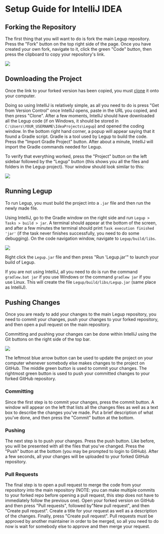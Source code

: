 # Setup Guide for IntelliJ IDEA

## Forking the Repository
The first thing that you will want to do is fork the main Legup repository. Press the "Fork" button on the top right side of the page. Once you have created your own fork, navigate to it, click the green "Code" button, then press the clipboard to copy your repository's link.

![](https://i.ibb.co/N6D2dTb/fork.png)

## Downloading the Project
Once the link to your forked version has been copied, you must [clone](https://docs.github.com/en/free-pro-team@latest/github/creating-cloning-and-archiving-repositories/cloning-a-repository) it onto your computer. 

Doing so using IntelliJ is relatively simple, as all you need to do is press "Get from Version Control" once IntelliJ opens, paste in the URL you copied, and then press "Clone". After a few moments, IntelliJ should have downloaded all the Legup code (if on Windows, it should be stored in `C:\Users\YOUR_USERNAME\IdeaProjects\Legup`) and opened the coding window. In the bottom right hand corner, a popup will appear saying that it found a Gradle script. Gradle is a tool used by Legup to build the code. Press the "Import Gradle Project" button. After about a minute, IntelliJ will import the Gradle commands needed for Legup. 

To verify that everything worked, press the "Project" button on the left sidebar followed by the "Legup" button (this shows you all the files and folders in the Legup project). Your window should look similar to this:

![](https://i.ibb.co/S3dtrhP/legup-clone.png)

## Running Legup
To run Legup, you must build the project into a `.jar` file and then run the newly made file. 

Using IntelliJ, go to the Gradle window on the right side and run `Legup > Tasks > build > jar`. A terminal should appear at the bottom of the screen, and after a few minutes the terminal should print `Task execution finished 'jar'` (if the task never finishes successfully, you need to do some debugging). On the code navigation window, navigate to `Legup/build/libs`.

![](https://i.ibb.co/jMDCK06/jar-location.png)

Right click the `Legup.jar` file and then press "Run 'Legup.jar'" to launch your build of Legup.

If you are not using IntelliJ, all you need to do is run the command `gradlew.bat jar` if you use Windows or the command `gradlew jar` if you use Linux. This will create the file `Legup/build/libs/Legup.jar` (same place as IntelliJ).

## Pushing Changes
Once you are ready to add your changes to the main Legup repository, you need to commit your changes, push your changes to your forked repository, and then open a pull request on the main repository. 

Committing and pushing your changes can be done within IntelliJ using the Git buttons on the right side of the top bar.

![](https://i.ibb.co/RvrZS3y/git.png)

The leftmost blue arrow button can be used to update the project on your computer whenever somebody else makes changes to the project on GitHub. The middle green button is used to commit your changes. The rightmost green button is used to push your committed changes to your forked GitHub repository.

### Committing
Since the first step is to commit your changes, press the commit button. A window will appear on the left that lists all the changes files as well as a text box to describe the changes you've made. Put a brief description of what you've done, and then press the "Commit" button at the bottom.

### Pushing
The next step is to push your changes. Press the push button. Like before, you will be presented with all the files that you've changed. Press the "Push" button at the bottom (you may be prompted to login to GitHub). After a few seconds, all your changes will be uploaded to your forked GitHub repository. 

### Pull Requests
The final step is to open a pull request to merge the code from your repository into the main repository (NOTE: you can make multiple commits to your forked repo before opening a pull request, this step does not have to immediately follow the previous one). Open your forked version on GitHub and then press "Pull requests", followed by"New pull request", and then "Create pull request". Create a title for your request as well as a description of the changes. Finally, press "Create pull request". Pull requests must be approved by another maintainer in order to be merged, so all you need to do now is wait for somebody else to approve and then merge your request.